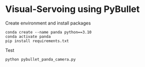 # Visual-Servoing using PyBullet 

Create environment and install packages

```
conda create --name panda python==3.10
conda activate panda
pip install requirements.txt
```

Test

```
python pybullet_panda_camera.py
```
